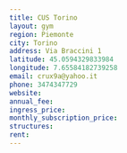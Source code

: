 ```yaml
---
title: CUS Torino
layout: gym
region: Piemonte
city: Torino
address: Via Braccini 1
latitude: 45.0594329833984
longitude: 7.65584182739258
email: crux9a@yahoo.it
phone: 3474347729
website: 
annual_fee: 
ingress_price: 
monthly_subscription_price: 
structures: 
rent: 
---
```


